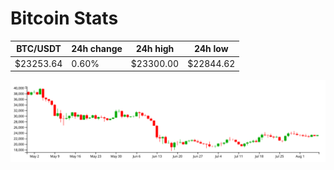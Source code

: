 # Bitcoin Stats

BTC/USDT|24h change|24h high|24h low|
|---|---|---|---|
|$23253.64|0.60%|$23300.00|$22844.62|

<img src="./chart.svg">
